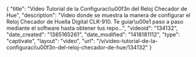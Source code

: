 {
    "title": "Video Tutorial de la Configuraci\u00f3n del Reloj Checador de Hue",
    "description": "Video donde se muestra la manera de configurar el Reloj Checador de Huella Digital CLK-910. Te guiar\u00e1 paso a paso mediante el software hasta obtener tus repo...",
    "videoid": "134132",
    "date_created": "1385165261",
    "date_modified": "1418181112",
    "type": "captivate",
    "layout": "video",
    "url": "\/v\/video-tutorial-de-la-configuraci\u00f3n-del-reloj-checador-de-hue\/134132"
}